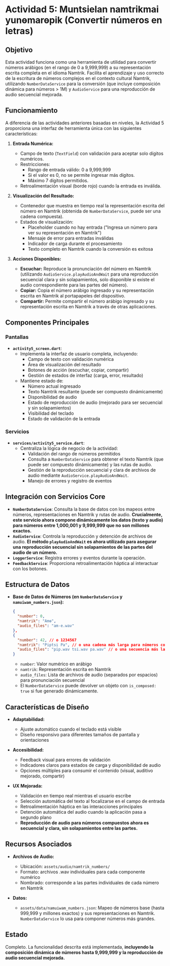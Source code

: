 # Actividad 5: Muntsielan namtrikmai yunɵmarɵpik (Convertir números en letras)

## Objetivo

Esta actividad funciona como una herramienta de utilidad para convertir números arábigos (en el rango de 0 a 9,999,999) a su representación escrita completa en el idioma Namtrik. Facilita el aprendizaje y uso correcto de la escritura de números complejos en el contexto cultural Namtrik, utilizando `NumberDataService` para la conversión (que incluye composición dinámica para números > 1M) y `AudioService` para una reproducción de audio secuencial mejorada.

## Funcionamiento

A diferencia de las actividades anteriores basadas en niveles, la Actividad 5 proporciona una interfaz de herramienta única con las siguientes características:

1. **Entrada Numérica:**
   * Campo de texto (`TextField`) con validación para aceptar solo dígitos numéricos.
   * Restricciones:
     - Rango de entrada válido: 0 a 9,999,999
     - Si el valor es 0, no se permite ingresar más dígitos.
     - Máximo 7 dígitos permitidos.
   * Retroalimentación visual (borde rojo) cuando la entrada es inválida.

2. **Visualización del Resultado:**
   * Contenedor que muestra en tiempo real la representación escrita del número en Namtrik (obtenida de `NumberDataService`, puede ser una cadena compuesta).
   * Estados de visualización:
     - Placeholder cuando no hay entrada ("Ingresa un número para ver su representación en Namtrik")
     - Mensaje de error para entradas inválidas
     - Indicador de carga durante el procesamiento
     - Texto completo en Namtrik cuando la conversión es exitosa

3. **Acciones Disponibles:**
   * **Escuchar:** Reproduce la pronunciación del número en Namtrik (utilizando `AudioService.playAudioAndWait` para una reproducción secuencial clara y sin solapamientos, solo disponible si existe el audio correspondiente para las partes del número).
   * **Copiar:** Copia el número arábigo ingresado y su representación escrita en Namtrik al portapapeles del dispositivo.
   * **Compartir:** Permite compartir el número arábigo ingresado y su representación escrita en Namtrik a través de otras aplicaciones.

## Componentes Principales

### Pantallas

* **`activity5_screen.dart`**: 
  - Implementa la interfaz de usuario completa, incluyendo:
    * Campo de texto con validación numérica
    * Área de visualización del resultado
    * Botones de acción (escuchar, copiar, compartir)
    * Gestión de estados de interfaz (carga, error, resultado)
  - Mantiene estado de:
    * Número actual ingresado
    * Texto Namtrik resultante (puede ser compuesto dinámicamente)
    * Disponibilidad de audio
    * Estado de reproducción de audio (mejorado para ser secuencial y sin solapamientos)
    * Visibilidad del teclado
    * Estado de validación de la entrada

### Servicios

* **`services/activity5_service.dart`**: 
  - Centraliza la lógica de negocio de la actividad:
    * Validación del rango de números permitidos
    * Consulta a `NumberDataService` para obtener el texto Namtrik (que puede ser compuesto dinámicamente) y las rutas de audio.
    * Gestión de la reproducción secuencial y clara de archivos de audio mediante `AudioService.playAudioAndWait`.
    * Manejo de errores y registro de eventos

## Integración con Servicios Core

* **`NumberDataService`**: Consulta la base de datos con los mapeos entre números, representaciones en Namtrik y rutas de audio. **Crucialmente, este servicio ahora compone dinámicamente los datos (texto y audio) para números entre 1,000,001 y 9,999,999 que no son millones exactos.**
* **`AudioService`**: Controla la reproducción y detención de archivos de audio. **El método `playAudioAndWait` es ahora utilizado para asegurar una reproducción secuencial sin solapamientos de las partes del audio de un número.**
* **`LoggerService`**: Registra errores y eventos durante la operación.
* **`FeedbackService`**: Proporciona retroalimentación háptica al interactuar con los botones.

## Estructura de Datos

* **Base de Datos de Números (en `NumberDataService` y `namuiwam_numbers.json`):**
  ```json
  {
    "number": 0,
    "namtrik": "Amɵ",
    "audio_files": "am-e.wav"
  },
  {
    "number": 42, // o 1234567
    "namtrik": "Piptsi Pa", // o una cadena más larga para números compuestos
    "audio_files": "pip.wav tsi.wav pa.wav" // o una secuencia más larga
  }
  ```
  - `number`: Valor numérico en arábigo
  - `namtrik`: Representación escrita en Namtrik
  - `audio_files`: Lista de archivos de audio (separados por espacios) para pronunciación secuencial
  - El `NumberDataService` puede devolver un objeto con `is_composed: true` si fue generado dinámicamente.

## Características de Diseño

* **Adaptabilidad:**
  - Ajuste automático cuando el teclado está visible
  - Diseño responsivo para diferentes tamaños de pantalla y orientaciones

* **Accesibilidad:**
  - Feedback visual para errores de validación
  - Indicadores claros para estados de carga y disponibilidad de audio
  - Opciones múltiples para consumir el contenido (visual, auditivo mejorado, compartir)

* **UX Mejorada:**
  - Validación en tiempo real mientras el usuario escribe
  - Selección automática del texto al focalizarse en el campo de entrada
  - Retroalimentación háptica en las interacciones principales
  - Detención automática del audio cuando la aplicación pasa a segundo plano
  - **Reproducción de audio para números compuestos ahora es secuencial y clara, sin solapamientos entre las partes.**

## Recursos Asociados

* **Archivos de Audio:**
  - Ubicación: `assets/audio/namtrik_numbers/`
  - Formato: archivos .wav individuales para cada componente numérico
  - Nombrado: corresponde a las partes individuales de cada número en Namtrik

* **Datos:**
  - `assets/data/namuiwam_numbers.json`: Mapeo de números base (hasta 999,999 y millones exactos) y sus representaciones en Namtrik. `NumberDataService` lo usa para componer números más grandes.

## Estado

Completo. La funcionalidad descrita está implementada, **incluyendo la composición dinámica de números hasta 9,999,999 y la reproducción de audio secuencial mejorada.**
